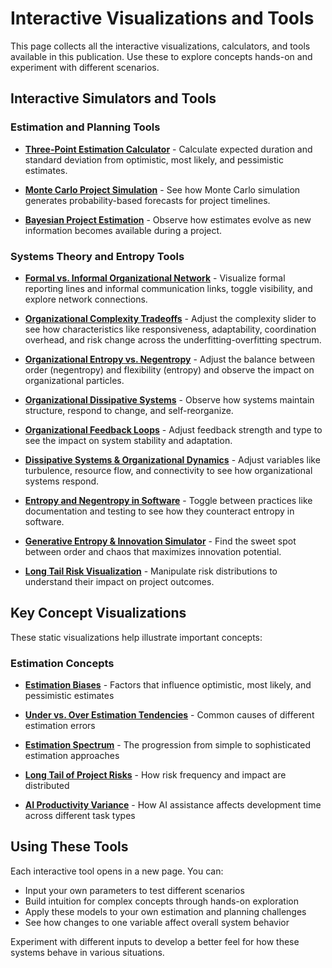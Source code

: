 # Interactive Visualizations and Tools

This page collects all the interactive visualizations, calculators, and tools available in this publication. Use these to explore concepts hands-on and experiment with different scenarios.

## Interactive Simulators and Tools

### Estimation and Planning Tools

- **[Three-Point Estimation Calculator](html/three_point_estimation_calculator.html)** - Calculate expected duration and standard deviation from optimistic, most likely, and pessimistic estimates.

- **[Monte Carlo Project Simulation](html/monte_carlo_demo.html)** - See how Monte Carlo simulation generates probability-based forecasts for project timelines.

- **[Bayesian Project Estimation](html/bayesian_estimation.html)** - Observe how estimates evolve as new information becomes available during a project.

### Systems Theory and Entropy Tools

- **[Formal vs. Informal Organizational Network](html/formal_vs_informal.html)** - Visualize formal reporting lines and informal communication links, toggle visibility, and explore network connections.
- **[Organizational Complexity Tradeoffs](html/org_under_over_tradeoffs.html)** - Adjust the complexity slider to see how characteristics like responsiveness, adaptability, coordination overhead, and risk change across the underfitting-overfitting spectrum.
- **[Organizational Entropy vs. Negentropy](html/organizational_entropy.html)** - Adjust the balance between order (negentropy) and flexibility (entropy) and observe the impact on organizational particles.
- **[Organizational Dissipative Systems](html/organizational_dissipative_systems.html)** - Observe how systems maintain structure, respond to change, and self-reorganize.
- **[Organizational Feedback Loops](html/cybernetic_feedback_loops.html)** - Adjust feedback strength and type to see the impact on system stability and adaptation.
- **[Dissipative Systems & Organizational Dynamics](html/dissipative_sys_and_org_dynamics.html)** - Adjust variables like turbulence, resource flow, and connectivity to see how organizational systems respond.
- **[Entropy and Negentropy in Software](html/entropy_in_software.html)** - Toggle between practices like documentation and testing to see how they counteract entropy in software.

- **[Generative Entropy & Innovation Simulator](html/generative_entropy_simulator.html)** - Find the sweet spot between order and chaos that maximizes innovation potential.

- **[Long Tail Risk Visualization](html/long_and_fat_tail_risks.html)** - Manipulate risk distributions to understand their impact on project outcomes.

## Key Concept Visualizations

These static visualizations help illustrate important concepts:

### Estimation Concepts

- **[Estimation Biases](chapters/02-software-time-estimation.md#estimation-biases)** - Factors that influence optimistic, most likely, and pessimistic estimates

- **[Under vs. Over Estimation Tendencies](chapters/02-software-time-estimation.md#three-point-estimation-practical-uncertainty-modeling)** - Common causes of different estimation errors

- **[Estimation Spectrum](chapters/02-software-time-estimation.md#bridging-simple-and-complex-approaches)** - The progression from simple to sophisticated estimation approaches

- **[Long Tail of Project Risks](chapters/02-software-time-estimation.md#long-tail-of-software-project-risks)** - How risk frequency and impact are distributed

- **[AI Productivity Variance](chapters/02-software-time-estimation.md#225-estimating-ai-assisted-development-new-uncertainties)** - How AI assistance affects development time across different task types

## Using These Tools

Each interactive tool opens in a new page. You can:
- Input your own parameters to test different scenarios
- Build intuition for complex concepts through hands-on exploration
- Apply these models to your own estimation and planning challenges
- See how changes to one variable affect overall system behavior

Experiment with different inputs to develop a better feel for how these systems behave in various situations.

<style>
.tool-preview {
    text-align: center;
    margin: 20px 0;
    padding: 10px;
    background-color: #f9f5eb;
    border-radius: 6px;
}
</style> 